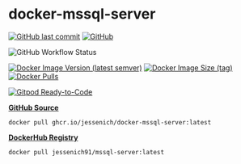 # docker-mssql-server

[![GitHub last commit](https://img.shields.io/github/last-commit/jessenich/docker-mssql-server?style=for-the-badge)](https://github.com/jessenich/docker-mssql-server/commit/57d54b3ff6bf4d6a7b72358eaf05b47b72ffdc6b) [![GitHub](https://img.shields.io/github/license/jessenich/docker-mssql-server?style=for-the-badge)](https://github.com/jessenich/docker-mssql-server/blob/master/LICENSE)

![GitHub Workflow Status](https://img.shields.io/github/workflow/status/jessenich/docker-mssql-server/Publish%20Docker%20Images?label=Build%20%26%20Push%20Dockerhub%20Image&style=for-the-badge)

[![Docker Image Version (latest semver)](https://img.shields.io/docker/v/jessenich91/mssql-server?style=for-the-badge)](https://dockerhub.com/r/jessenich91/mssql-server) [![Docker Image Size (tag)](https://img.shields.io/docker/image-size/jessenich91/mssql-server/latest?style=for-the-badge)](https://dockerhub.com/r/jessenich91/mssql-server) [![Docker Pulls](https://img.shields.io/docker/pulls/jessenich91/mssql-server?label=DOCKERHUB%20PULLS&style=for-the-badge)](https://dockerhub.com/r/jessenich91/mssql-server)

[![Gitpod Ready-to-Code](https://img.shields.io/badge/Gitpod-ready--to--code-908a85?logo=gitpod&style=for-the-badge)](https://gitpod.io/#https://github.com/jessenich/docker-mssql-server)

[__GitHub Source__](https://github.com/jessenich/docker-mssql-server)

`docker pull ghcr.io/jessenich/docker-mssql-server:latest`

[__DockerHub Registry__](https://dockerhub.com/r/jessenich91/mssql-server)

`docker pull jessenich91/mssql-server:latest`
